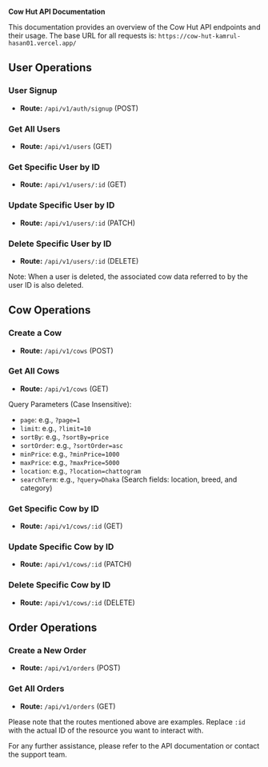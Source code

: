 **Cow Hut API Documentation**

This documentation provides an overview of the Cow Hut API endpoints and their usage. The base URL for all requests is: `https://cow-hut-kamrul-hasan01.vercel.app/`

## User Operations

### User Signup

- **Route:** `/api/v1/auth/signup` (POST)

### Get All Users

- **Route:** `/api/v1/users` (GET)

### Get Specific User by ID

- **Route:** `/api/v1/users/:id` (GET)

### Update Specific User by ID

- **Route:** `/api/v1/users/:id` (PATCH)

### Delete Specific User by ID

- **Route:** `/api/v1/users/:id` (DELETE)

Note: When a user is deleted, the associated cow data referred to by the user ID is also deleted.

## Cow Operations

### Create a Cow

- **Route:** `/api/v1/cows` (POST)

### Get All Cows

- **Route:** `/api/v1/cows` (GET)

Query Parameters (Case Insensitive):

- `page`: e.g., `?page=1`
- `limit`: e.g., `?limit=10`
- `sortBy`: e.g., `?sortBy=price`
- `sortOrder`: e.g., `?sortOrder=asc`
- `minPrice`: e.g., `?minPrice=1000`
- `maxPrice`: e.g., `?maxPrice=5000`
- `location`: e.g., `?location=chattogram`
- `searchTerm`: e.g., `?query=Dhaka` (Search fields: location, breed, and category)

### Get Specific Cow by ID

- **Route:** `/api/v1/cows/:id` (GET)

### Update Specific Cow by ID

- **Route:** `/api/v1/cows/:id` (PATCH)

### Delete Specific Cow by ID

- **Route:** `/api/v1/cows/:id` (DELETE)

## Order Operations

### Create a New Order

- **Route:** `/api/v1/orders` (POST)

### Get All Orders

- **Route:** `/api/v1/orders` (GET)

Please note that the routes mentioned above are examples. Replace `:id` with the actual ID of the resource you want to interact with.

For any further assistance, please refer to the API documentation or contact the support team.
